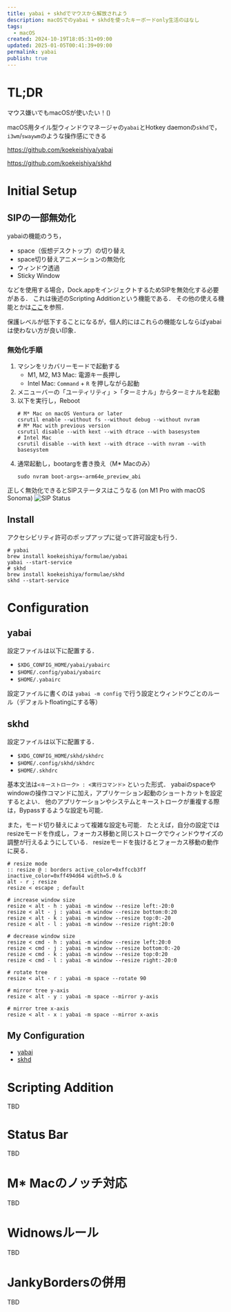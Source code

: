 ```yaml
---
title: yabai + skhdでマウスから解放されよう
description: macOSでのyabai + skhdを使ったキーボードonly生活のはなし
tags:
  - macOS
created: 2024-10-19T18:05:31+09:00
updated: 2025-01-05T00:41:39+09:00
permalink: yabai
publish: true
---
```


# TL;DR

マウス嫌いでもmacOSが使いたい！()

macOS用タイル型ウィンドウマネージャの`yabai`とHotkey daemonの`skhd`で，`i3wm`/`swaywm`のような操作感にできる

https://github.com/koekeishiya/yabai

https://github.com/koekeishiya/skhd

# Initial Setup

## SIPの一部無効化

yabaiの機能のうち，

- space（仮想デスクトップ）の切り替え
- space切り替えアニメーションの無効化
- ウィンドウ透過
- Sticky Window

などを使用する場合，Dock.appをインジェクトするためSIPを無効化する必要がある．
これは後述のScripting Additionという機能である．
その他の使える機能とかは[ここ](https://github.com/koekeishiya/yabai/wiki/Disabling-System-Integrity-Protection)を参照．

保護レベルが低下することになるが，個人的にはこれらの機能なしならばyabaiは使わない方が良い印象．

### 無効化手順

1. マシンをリカバリーモードで起動する
   - M1, M2, M3 Mac: 電源キー長押し
   - Intel Mac: `Command` + `R` を押しながら起動
2. メニューバーの「ユーティリティ」>「ターミナル」からターミナルを起動
3. 以下を実行し，Reboot
   ```
   # M* Mac on macOS Ventura or later
   csrutil enable --without fs --without debug --without nvram
   # M* Mac with previous version
   csrutil disable --with kext --with dtrace --with basesystem
   # Intel Mac
   csrutil disable --with kext --with dtrace --with nvram --with basesystem
   ```
4. 通常起動し，bootargを書き換え（M\* Macのみ）
   ```
   sudo nvram boot-args=-arm64e_preview_abi
   ```

正しく無効化できるとSIPステータスはこうなる (on M1 Pro with macOS Sonoma)
![SIP Status](https://storage.googleapis.com/zenn-user-upload/7c641bdec64b-20230910.png)

## Install

アクセシビリティ許可のポップアップに従って許可設定も行う．

```
# yabai
brew install koekeishiya/formulae/yabai
yabai --start-service
# skhd
brew install koekeishiya/formulae/skhd
skhd --start-service
```

# Configuration

## yabai

設定ファイルは以下に配置する．

- `$XDG_CONFIG_HOME/yabai/yabairc`
- `$HOME/.config/yabai/yabairc`
- `$HOME/.yabairc`

設定ファイルに書くのは `yabai -m config` で行う設定とウィンドウごとのルール（デフォルトfloatingにする等）

## skhd

設定ファイルは以下に配置する．

- `$XDG_CONFIG_HOME/skhd/skhdrc`
- `$HOME/.config/skhd/skhdrc`
- `$HOME/.skhdrc`

基本文法は`<キーストローク> : <実行コマンド>` といった形式．
yabaiのspaceやwindowの操作コマンドに加え，アプリケーション起動のショートカットを設定するとよい．
他のアプリケーションやシステムとキーストロークが重複する際は，Bypassするような設定も可能．

また，モード切り替えによって複雑な設定も可能．
たとえば，自分の設定ではresizeモードを作成し，フォーカス移動と同じストロークでウィンドウサイズの調整が行えるようにしている．
resizeモードを抜けるとフォーカス移動の動作に戻る．

```
# resize mode
:: resize @ : borders active_color=0xffccb3ff inactive_color=0xff494d64 width=5.0 &
alt - r ; resize
resize < escape ; default

# increase window size
resize < alt - h : yabai -m window --resize left:-20:0
resize < alt - j : yabai -m window --resize bottom:0:20
resize < alt - k : yabai -m window --resize top:0:-20
resize < alt - l : yabai -m window --resize right:20:0

# decrease window size
resize < cmd - h : yabai -m window --resize left:20:0
resize < cmd - j : yabai -m window --resize bottom:0:-20
resize < cmd - k : yabai -m window --resize top:0:20
resize < cmd - l : yabai -m window --resize right:-20:0

# rotate tree
resize < alt - r : yabai -m space --rotate 90

# mirror tree y-axis
resize < alt - y : yabai -m space --mirror y-axis

# mirror tree x-axis
resize < alt - x : yabai -m space --mirror x-axis
```

## My Configuration

- [yabai](https://github.com/Nanamiiiii/dotfiles/tree/main/yabai)
- [skhd](https://github.com/Nanamiiiii/dotfiles/tree/main/skhd)

# Scripting Addition

TBD

# Status Bar

TBD

# M\* Macのノッチ対応

TBD

# Widnowsルール

TBD

# JankyBordersの併用

TBD
